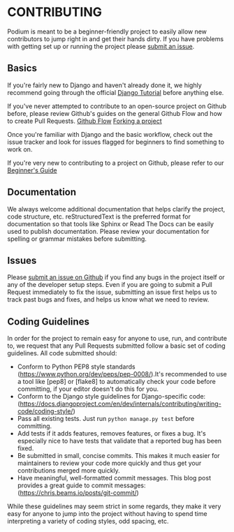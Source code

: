 # CONTRIBUTING #

Podium is meant to be a beginner-friendly project to easily allow new
contributors to jump right in and get their hands dirty.  If you have problems
with getting set up or running the project please [submit an issue](
https://github.com/pyatl/podium-django/issues).

## Basics ##
If you're fairly new to Django and haven't already done it, we highly
recommend going through the official [Django Tutorial](
https://docs.djangoproject.com/en/1.11/intro/tutorial01/) before anything else.

If you've never attempted to contribute to an open-source project on Github
before, please review Github's guides on the general Github Flow and how to
create Pull Requests.
[Github Flow](https://guides.github.com/introduction/flow/)
[Forking a project](https://guides.github.com/activities/forking/)

Once you're familiar with Django and the basic workflow, check out the issue
tracker and look for issues flagged for beginners to find something to work
on.

If you're very new to contributing to a project on Github, please refer to
our [Beginner's Guide](BEGINNERS.md)

## Documentation ##
We always welcome additional documentation that helps clarify the project,
code structure, etc.  reStructuredText is the preferred format for
documentation so that tools like Sphinx or Read The Docs can be easily
used to publish documentation. Please review your documentation for
spelling or grammar mistakes before submitting.

## Issues ##
Please [submit an issue on Github](
https://github.com/pyatl/podium-django/issues) if you find any bugs in the
 project itself or any of the developer setup steps.  Even if you are going
 to submit a Pull Request immediately to fix the issue, submitting an issue
 first helps us to track past bugs and fixes, and helps us know what we
need to review.

## Coding Guidelines ##
In order for the project to remain easy for anyone to use, run, and
contribute to, we request that any Pull Requests submitted follow a basic
set of coding guidelines.  All code submitted should:
- Conform to Python PEP8 style standards 
(https://www.python.org/dev/peps/pep-0008/).It's recommended to use a tool
 like [pep8] or [flake8] to automatically check your code before committing,
 if your editor doesn't do this for you.
- Conform to the Django style guidelines for Django-specific code:
(https://docs.djangoproject.com/en/dev/internals/contributing/writing-code/coding-style/)
- Pass all existing tests.  Just run `python manage.py test` before committing.
- Add tests if it adds features, removes features, or fixes a bug.  It's
 especially nice to have tests that validate that a reported bug has been fixed.
- Be submitted in small, concise commits.  This makes it much easier for
 maintainers to review your code more quickly and thus get your contributions
merged more quickly.
- Have meaningful, well-formatted commit messages.  This blog post provides
a great guide to commit messages: (https://chris.beams.io/posts/git-commit/)

While these guidelines may seem strict in some regards, they make it very easy
for anyone to jump into the project without having to spend time interpreting
a variety of coding styles, odd spacing, etc.


